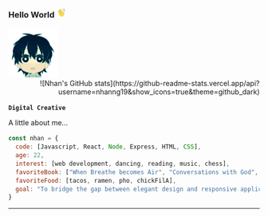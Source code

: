 ### Hello World <img src="waving.gif" width="20">

<div> <img src="littledude.gif" width="100"> <div align = "right">![Nhan's GitHub stats](https://github-readme-stats.vercel.app/api?username=nhanng19&show_icons=true&theme=github_dark)</div> </div>

**`Digital Creative`**

A little about me...
```javascript
const nhan = {
  code: [Javascript, React, Node, Express, HTML, CSS],
  age: 22,
  interest: [web development, dancing, reading, music, chess],
  favoriteBook: ["When Breathe becomes Air", "Conversations with God", "Sapiens", "The Courage to be Disliked"],
  favoriteFood: [tacos, ramen, pho, chickFilA],
  goal: "To bridge the gap between elegant design and responsive application."
}
```
------------------



